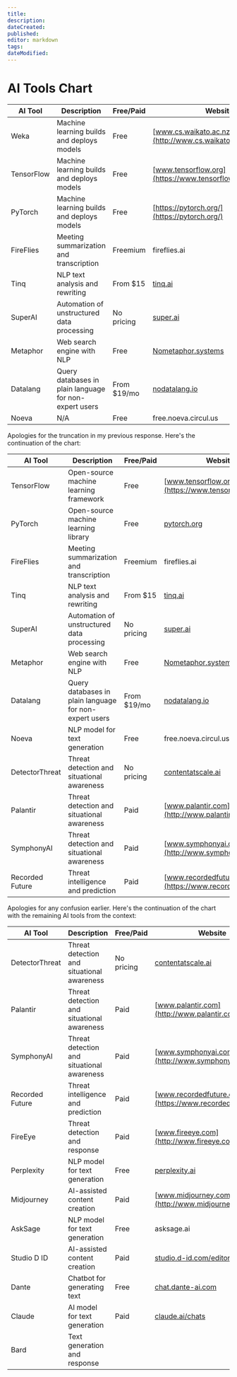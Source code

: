 ```yaml
---
title: 
description: 
dateCreated: 
published: 
editor: markdown
tags: 
dateModified: 
---
```

# AI Tools Chart

| AI Tool          | Description                                                   | Free/Paid | Website                                             |
|------------------|---------------------------------------------------------------|-----------|----------------------------------------------------|
| Weka              | Machine learning builds and deploys models                     | Free      | [www.cs.waikato.ac.nz/ml/weka/](http://www.cs.waikato.ac.nz/ml/weka/) |
| TensorFlow        | Machine learning builds and deploys models                     | Free      | [www.tensorflow.org](https://www.tensorflow.org)       |
| PyTorch           | Machine learning builds and deploys models                     | Free      | [https://pytorch.org/](https://pytorch.org/)         |
| FireFlies          | Meeting summarization and transcription                        | Freemium  | fireflies.ai                                       |
| Tinq              | NLP text analysis and rewriting                            | From $15   | [tinq.ai](https://tinq.ai)                         |
| SuperAI           | Automation of unstructured data processing                | No pricing | [super.ai](http://super.ai)                          |
| Metaphor          | Web search engine with NLP                              | Free      | [Nometaphor.systems](https://nometaphor.systems)     |
| Datalang         | Query databases in plain language for non-expert users    | From $19/mo | [nodatalang.io](https://nodatalang.io)             |
| Noeva            | N/A                                                      | Free      | free.noeva.circul.us                              |

Apologies for the truncation in my previous response. Here's the continuation of the chart:

| AI Tool          | Description                                                   | Free/Paid | Website                                             |
|------------------|---------------------------------------------------------------|-----------|----------------------------------------------------|
| TensorFlow       | Open-source machine learning framework                     | Free      | [www.tensorflow.org](https://www.tensorflow.org)       |
| PyTorch          | Open-source machine learning library                        | Free      | [pytorch.org](https://pytorch.org/)                |
| FireFlies         | Meeting summarization and transcription                    | Freemium  | fireflies.ai                                       |
| Tinq             | NLP text analysis and rewriting                          | From $15   | [tinq.ai](https://tinq.ai)                        |
| SuperAI           | Automation of unstructured data processing                | No pricing | [super.ai](http://super.ai)                         |
| Metaphor         | Web search engine with NLP                              | Free      | [Nometaphor.systems](https://nometaphor.systems)     |
| Datalang        | Query databases in plain language for non-expert users    | From $19/mo | [nodatalang.io](https://nodatalang.io)             |
| Noeva           | NLP model for text generation                            | Free      | free.noeva.circul.us                              |
| DetectorThreat   | Threat detection and situational awareness                | No pricing | [contentatscale.ai](https://nocontentatscale.ai)    |
| Palantir         | Threat detection and situational awareness                | Paid      | [www.palantir.com](http://www.palantir.com)       |
| SymphonyAI       | Threat detection and situational awareness                | Paid      | [www.symphonyai.com](http://www.symphonyai.com)     |
| Recorded Future   | Threat intelligence and prediction                        | Paid      | [www.recordedfuture.com](https://www.recordedfuture.com

Apologies for any confusion earlier. Here's the continuation of the chart with the remaining AI tools from the context:

| AI Tool          | Description                                                   | Free/Paid | Website                                             |
|------------------|---------------------------------------------------------------|-----------|----------------------------------------------------|
| DetectorThreat   | Threat detection and situational awareness                | No pricing | [contentatscale.ai](https://nocontentatscale.ai)    |
| Palantir         | Threat detection and situational awareness                | Paid      | [www.palantir.com](http://www.palantir.com)       |
| SymphonyAI       | Threat detection and situational awareness                | Paid      | [www.symphonyai.com](http://www.symphonyai.com)     |
| Recorded Future   | Threat intelligence and prediction                        | Paid      | [www.recordedfuture.com](https://www.recordedfuture.com)  |
| FireEye          | Threat detection and response                            | Paid      | [www.fireeye.com](http://www.fireeye.com)         |
| Perplexity       | NLP model for text generation                            | Free      | [perplexity.ai](https://www.perplexity.ai/)        |
| Midjourney       | AI-assisted content creation                             | Paid      | [www.midjourney.com/](http://www.midjourney.com/)   |
| AskSage          | NLP model for text generation                            | Free      | asksage.ai                                         |
| Studio D ID       | AI-assisted content creation                             | Paid      | [studio.d-id.com/editor](https://studio.d-id.com/editor) |
| Dante            | Chatbot for generating text                              | Free      | [chat.dante-ai.com](https://chat.dante-ai.com/)    |
| Claude           | AI model for text generation                             | Paid      | [claude.ai/chats](https://claude.ai/chats)         |
| Bard             | Text generation and response                
